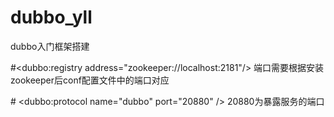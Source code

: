 # dubbo_yll
dubbo入门框架搭建

#<dubbo:registry address="zookeeper://localhost:2181"/>
端口需要根据安装zookeeper后conf配置文件中的端口对应

#<!-- 用dubbo协议在20880端口暴露服务 -->
<dubbo:protocol name="dubbo" port="20880" />
20880为暴露服务的端口